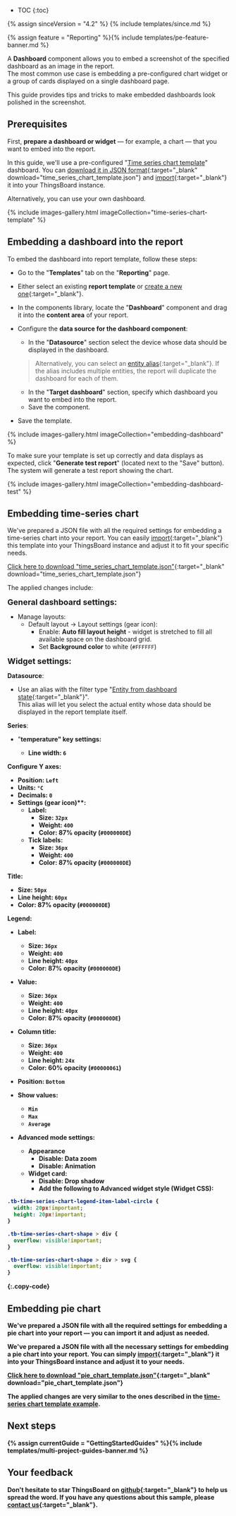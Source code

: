 * TOC
{:toc}

{% assign sinceVersion = "4.2" %}
{% include templates/since.md %}

{% assign feature = "Reporting" %}{% include templates/pe-feature-banner.md %}

A **Dashboard** component allows you to embed a screenshot of the specified dashboard as an image in the report.  
The most common use case is embedding a pre-configured chart widget or a group of cards displayed on a single dashboard page.

This guide provides tips and tricks to make embedded dashboards look polished in the screenshot.

## Prerequisites

First, <b>prepare a dashboard or widget</b> — for example, a chart — that you want to embed into the report.

In this guide, we&#39;ll use a pre-configured "[Time series chart template](#embedding-time-series-chart)" dashboard. 
You can [download it in JSON format](/docs/pe/user-guide/reporting/resources/time_series_chart_template.json){:target="_blank" download="time_series_chart_template.json"} and [import](/docs/{{docsPrefix}}user-guide/dashboards/#import-dashboard){:target="_blank"} it into your ThingsBoard instance. 

Alternatively, you can use your own dashboard.

{% include images-gallery.html imageCollection="time-series-chart-template" %}

## Embedding a dashboard into the report

To embed the dashboard into report template, follow these steps:

- Go to the "<b>Templates</b>" tab on the "<b>Reporting</b>" page.
- Either select an existing <b>report template</b> or [create a new one](/docs/{{docsPrefix}}user-guide/reporting/reporting-key-concepts/#how-to-create-a-report-template){:target="_blank"}.
- In the components library, locate the "<b>Dashboard</b>" component and drag it into the <b>content area</b> of your report.
- Configure the <b>data source for the dashboard component</b>:
  - In the "<b>Datasource</b>" section select the device whose data should be displayed in the dashboard. 
  > Alternatively, you can select an [entity alias](/docs/{{docsPrefix}}user-guide/ui/aliases/){:target="_blank"}. If the alias includes multiple entities, the report will duplicate the dashboard for each of them.

  - In the "<b>Target dashboard</b>" section, specify which dashboard you want to embed into the report.
  - Save the component.
- Save the template.

{% include images-gallery.html imageCollection="embedding-dashboard" %}

To make sure your template is set up correctly and data displays as expected, click "<b>Generate test report</b>" (located next to the "Save" button). 
The system will generate a test report showing the chart.

{% include images-gallery.html imageCollection="embedding-dashboard-test" %}

## Embedding time-series chart

We&#39;ve prepared a JSON file with all the required settings for embedding a time-series chart into your report. You can easily [import](/docs/{{docsPrefix}}user-guide/dashboards/#import-dashboard){:target="_blank"} this template into your ThingsBoard instance and adjust it to fit your specific needs.

[Click here to download "time_series_chart_template.json"](/docs/pe/user-guide/reporting/resources/time_series_chart_template.json){:target="_blank" download="time_series_chart_template.json"}

The applied changes include:

<b><font size="4">General dashboard settings:</font></b>

- Manage layouts:
  - Default layout → Layout settings (gear icon):
    - Enable: <b>Auto fill layout height</b> - widget is stretched to fill all available space on the dashboard grid.
    - Set <b>Background color</b> to white (`#FFFFFF`)

<b><font size="4">Widget settings:</font></b>

<b>Datasource</b>:
- Use an alias with the filter type "[Entity from dashboard state](/docs/{{docsPrefix}}user-guide/ui/aliases/#entity-from-dashboard-state){:target="_blank"}".   
  This alias will let you select the actual entity whose data should be displayed in the report template itself.

<b>Series</b>:
- "<b>temperature<b>" key settings:
  - Line width: `6`

<b>Configure Y axes</b>:
- <b>Position</b>: `Left`
- <b>Units</b>: `°C`
- <b>Decimals</b>: `0`
- Settings (gear icon)**:
  - <b>Label</b>:
    - Size: `32px`
    - Weight: `400`
    - Color: 87% opacity (`#000000DE`)
  - <b>Tick labels</b>:
    - Size: `36px`
    - Weight: `400`
    - Color: 87% opacity (`#000000DE`)

<b>Title</b>:
- Size: `50px`
- Line height: `60px`
- Color: 87% opacity (`#000000DE`)

<b>Legend</b>:
- <b>Label</b>:
  - Size: `36px`
  - Weight: `400`
  - Line height: `40px`
  - Color: 87% opacity (`#000000DE`)
- <b>Value</b>:
  - Size: `36px`
  - Weight: `400`
  - Line height: `40px`
  - Color: 87% opacity (`#000000DE`)
- <b>Column title</b>:
  - Size: `36px`
  - Weight: `400`
  - Line height: `24x`
  - Color: 60% opacity (`#00000061`)
- <b>Position</b>: `Bottom`
- <b>Show values</b>:
  - `Min`
  - `Max`
  - `Average`

- <b>Advanced mode settings</b>:
  - <b>Appearance</b>
    - Disable: <b>Data zoom</b>
    - Disable: <b>Animation</b>
  - <b>Widget card</b>: 
    - Disable: <b>Drop shadow</b>
    - Add the following to **Advanced widget style (Widget CSS)**:

```css
.tb-time-series-chart-legend-item-label-circle {
  width: 20px!important;
  height: 20px!important;
}

.tb-time-series-chart-shape > div {
  overflow: visible!important;
}

.tb-time-series-chart-shape > div > svg {
  overflow: visible!important;
}
```
{:.copy-code}

## Embedding pie chart

We&#39;ve prepared a JSON file with all the required settings for embedding a pie chart into your report — you can import it and adjust as needed.

We&#39;ve prepared a JSON file with all the necessary settings for embedding a <b>pie chart</b> into your report. You can simply [import](/docs/{{docsPrefix}}user-guide/dashboards/#import-dashboard){:target="_blank"} it into your ThingsBoard instance and adjust it to your needs.

[Click here to download "pie_chart_template.json"](/docs/pe/user-guide/reporting/resources/pie_chart_template.json){:target="_blank" download="pie_chart_template.json"}

The applied changes are very similar to the ones described in the [time-series chart template example](#embedding-time-series-chart).

## Next steps

{% assign currentGuide = "GettingStartedGuides" %}{% include templates/multi-project-guides-banner.md %}

## Your feedback

Don&#39;t hesitate to star ThingsBoard on [github](https://github.com/thingsboard/thingsboard){:target="_blank"} to help us spread the word.
If you have any questions about this sample, please [contact us](/docs/contact-us/){:target="_blank"}.